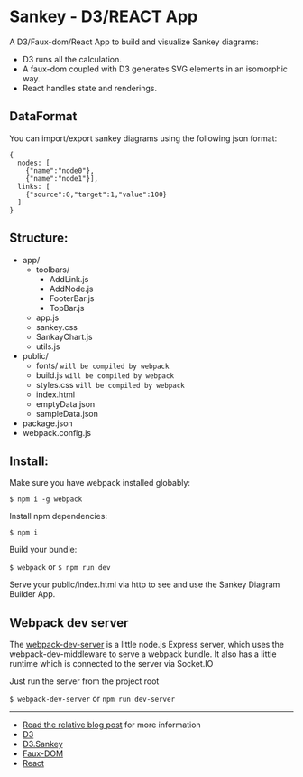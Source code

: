 Sankey - D3/REACT App 
===========================

A D3/Faux-dom/React App to build and visualize Sankey diagrams:

- D3 runs all the calculation.
- A faux-dom coupled with D3 generates SVG elements in an isomorphic way.
- React handles state and renderings.

## DataFormat

You can import/export sankey diagrams using the following json format:

```
{ 
  nodes: [
    {"name":"node0"},
    {"name":"node1"}], 
  links: [
    {"source":0,"target":1,"value":100}
  ]
}
```

## Structure:

- app/
    - toolbars/
      - AddLink.js
      - AddNode.js
      - FooterBar.js
      - TopBar.js
  - app.js
  - sankey.css
  - SankayChart.js
  - utils.js
- public/
  - fonts/        `will be compiled by webpack`
  - build.js      `will be compiled by webpack`
  - styles.css    `will be compiled by webpack`
  - index.html
  - emptyData.json
  - sampleData.json
- package.json
- webpack.config.js

## Install:

Make sure you have webpack installed globably:

`$ npm i -g webpack`

Install npm dependencies:

`$ npm i`

Build your bundle:

`$ webpack` or
`$ npm run dev`

Serve your public/index.html via http to see and use the Sankey Diagram Builder App. 

## Webpack dev server

The [webpack-dev-server](https://webpack.github.io/docs/webpack-dev-server.html) is a little node.js Express server, which uses the webpack-dev-middleware to serve a webpack bundle. It also has a little runtime which is connected to the server via Socket.IO

Just run the server from the project root

`$ webpack-dev-server` or
`npm run dev-server`

***

- [Read the relative blog post](http://nick.balestra.ch/2015/sankey-d3-faux-DOM-react) for more information
- [D3](https://github.com/mbostock/d3)
- [D3.Sankey](https://github.com/d3/d3-plugins/tree/master/sankey)
- [Faux-DOM](https://github.com/Olical/react-faux-dom)
- [React](https://github.com/facebook/react)
